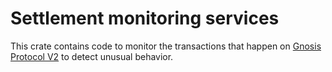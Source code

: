 # Settlement monitoring services

This crate contains code to monitor the transactions that happen on [Gnosis Protocol V2](https://docs.gnosis.io/protocol/) to detect unusual behavior.

